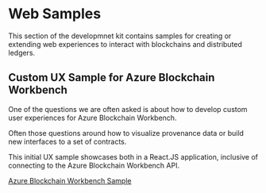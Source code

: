 Web Samples
===========
This section of the developmnet kit contains samples for creating or extending web experiences to interact with blockchains and distributed ledgers.


Custom UX Sample for Azure Blockchain Workbench
-----------------------------------------------
One of the questions we are often asked is about how to develop custom user experiences for Azure Blockchain Workbench.

Often those questions around how to visualize provenance data or build new interfaces to a set of contracts.

This initial UX sample showcases both in a React.JS application, inclusive of connecting to the Azure Blockchain Workbench API.

[Azure Blockchain Workbench Sample](https://github.com/Azure-Samples/blockchain/tree/master/blockchain-development-kit/connect/web/workbench/custom-ux-sample)
